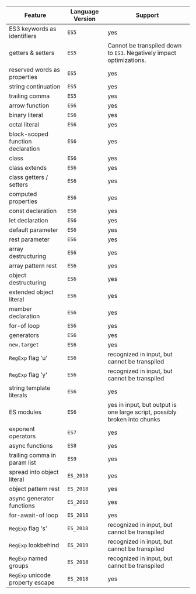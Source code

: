 | Feature           | Language Version | Support |
| ----------------- | ---------------- | ------- |
| ES3 keywords as identifiers | `ES5` | yes |
| getters & setters |            `ES5` | Cannot be transpiled down to `ES3`. Negatively impact optimizations. |
| reserved words as properties | `ES5` | yes |
| string continuation | `ES5` | yes |
| trailing comma    |            `ES5` | yes |
| arrow function | `ES6` | yes |
| binary literal | `ES6` | yes |
| octal literal | `ES6` | yes |
| block-scoped function declaration | `ES6` | yes |
| class | `ES6` | yes |
| class extends | `ES6` | yes |
| class getters / setters | `ES6` | yes |
| computed properties | `ES6` | yes |
| const declaration | `ES6` | yes |
| let declaration | `ES6` | yes |
| default parameter | `ES6` | yes |
| rest parameter | `ES6` | yes |
| array destructuring | `ES6` | yes |
| array pattern rest | `ES6` | yes |
| object destructuring | `ES6` | yes |
| extended object literal | `ES6` | yes |
| member declaration | `ES6` | yes |
| for-of loop | `ES6` | yes |
| generators | `ES6` | yes |
| `new.target` | `ES6` | yes |
| `RegExp` flag 'u' | `ES6` | recognized in input, but cannot be transpiled |
| `RegExp` flag 'y' | `ES6` | recognized in input, but cannot be transpiled |
| string template literals | `ES6` | yes |
| ES modules | `ES6` | yes in input, but output is one large script, possibly broken into chunks |
| exponent operators | `ES7` | yes |
| async functions | `ES8` | yes |
| trailing comma in param list | `ES9` | yes |
| spread into object literal | `ES_2018` | yes |
| object pattern rest | `ES_2018` | yes |
| async generator functions | `ES_2018` | yes |
| for-await-of loop | `ES_2018` | yes |
| `RegExp` flag 's' | `ES_2018` | recognized in input, but cannot be transpiled |
| `RegExp` lookbehind | `ES_2019` | recognized in input, but cannot be transpiled |
| `RegExp` named groups | `ES_2018` | recognized in input, but cannot be transpiled |
| `RegExp` unicode property escape | `ES_2018` | yes |


